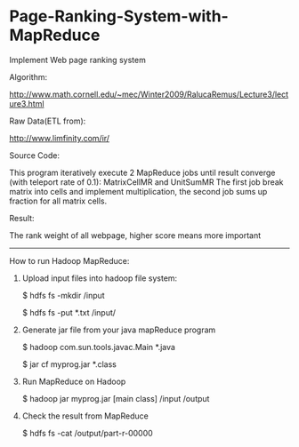 # Page-Ranking-System-with-MapReduce
Implement Web page ranking system

Algorithm: 

http://www.math.cornell.edu/~mec/Winter2009/RalucaRemus/Lecture3/lecture3.html

Raw Data(ETL from): 

http://www.limfinity.com/ir/

Source Code:

This program iteratively execute 2 MapReduce jobs until result converge (with teleport rate of 0.1): MatrixCellMR and UnitSumMR
The first job break matrix into cells and implement multiplication, the second job sums up fraction for all matrix cells.

Result:

The rank weight of all webpage, higher score means more important 

--------------------------------------------------
How to run Hadoop MapReduce:

 1. Upload input files into hadoop file system:
    
    $ hdfs fs -mkdir /input
    
    $ hdfs fs -put *.txt /input/
    
 2. Generate jar file from your java mapReduce program
    
    $ hadoop com.sun.tools.javac.Main *.java
    
    $ jar cf myprog.jar *.class
 
 3. Run MapReduce on Hadoop
 
    $ hadoop jar myprog.jar [main class] /input /output
 
 4. Check the result from MapReduce
 
    $ hdfs fs -cat /output/part-r-00000

